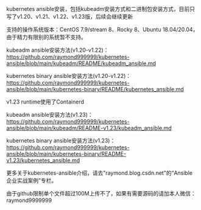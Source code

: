 kubernetes ansible安装，包括kubeadm安装方式和二进制包安装方式，目前只写了v1.20、v1.21、v1.22、v1.23版，后续会继续更新

支持的操作系统版本：CentOS 7.9/stream 8、Rocky 8、Ubuntu 18.04/20.04，由于精力有限别的系统暂不支持。

kubeadm ansible安装方法(v1.20-v1.22)：https://github.com/raymond999999/kubernetes-ansible/blob/main/kubeadm/README/kubeadm_ansible.md

kubernetes binary ansible安装方法(v1.20-v1.22)：https://github.com/raymond999999/kubernetes-ansible/blob/main/kubernetes-binary/README/kubernetes_ansible.md

v1.23 runtime使用了Containerd

kubeadm ansible安装方法(v1.23)：https://github.com/raymond999999/kubernetes-ansible/blob/main/kubeadm/README-v1.23/kubeadm_ansible.md

kubernetes binary ansible安装方法(v1.23)：https://github.com/raymond999999/kubernetes-ansible/blob/main/kubernetes-binary/README-v1.23/kubernetes_ansible.md

更多关于kubernetes-ansible介绍，请去"raymond.blog.csdn.net"的“Ansible 企业实战案例”专栏。


由于github限制单个文件超过100M上传不了，如果有需要源码的请加本人微信：raymond9999999

